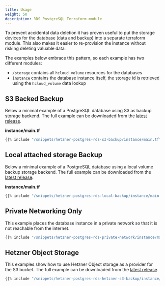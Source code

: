 ```yaml
---
title: Usage
weight: 50
description: RDS PostgreSQL Terraform module
---
```


To prevent accidental data deletion it has proven useful to put the storage devices for the database (data and backup) into a separate terraform module. This also makes it easier to re-provision the instance without risking deleting valuable data.

The examples below embrace this pattern, so each example has two different modules:

* `/storage` contains all `hcloud_volume` resources for the databases
* `instance` contains the database instance itself, the storage id is retrieved using the `hcloud_volume` data lookup

## S3 Backed Backup

Below a minimal example of a PostgreSQL database using S3 as backup storage backend. The full example can be downloaded from the [latest release](https://github.com/pellepelster/solidblocks/releases/latest/).

**instance/main.tf**

```terraform
{{% include "/snippets/hetzner-postgres-rds-s3-backup/instance/main.tf" %}}
```

## Local attached storage Backup

Below a minimal example of a PostgreSQL database using a local volume backup storage backend. The full example can be downloaded from the [latest release](https://github.com/pellepelster/solidblocks/releases/latest/).

**instance/main.tf**

```terraform
{{% include "/snippets/hetzner-postgres-rds-local-backup/instance/main.tf" %}}
```


## Private Networking Only
This example places the database instance in a private network so that it is not reachable from the internet.

```terraform
{{% include "/snippets/hetzner-postgres-rds-private-network/instance/main.tf" %}}
```

## Hetzner Object Storage
This examples show how to use Hetzner Object storage as a provider for the S3 bucket. The full example can be downloaded from the [latest release](https://github.com/pellepelster/solidblocks/releases/latest/).

```terraform
{{% include "/snippets/hetzner-postgres-rds-hetzner-s3-backup/instance/main.tf" %}}
```
